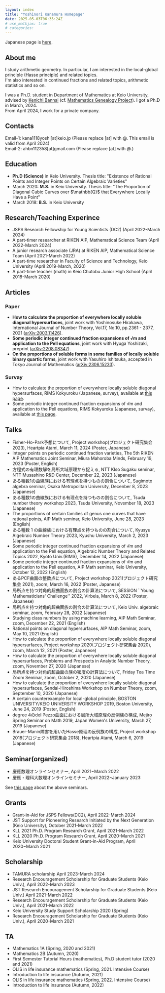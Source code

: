 ```yaml
---
layout: index
title: "Yoshinori Kanamura Homepage"
date: 2025-05-03T06:35:24Z
# use_mathjax: true
# categories:
---
```


<!-- タイトルはindex.htmlにて表示されるように調整 -->
<!-- # Yoshinori Kanamura\'s Homepage -->

Japanese page is [here](/post/japanese.html).

## About me

I study arithmetic geometry. In particular, I am interested in the
local-global principle (Hasse principle) and related topics.\
I\'m also interested in continued fractions and related topics,
arithmetic statistics and so on.

I was a Ph.D. student in Department of Mathematics at Keio University,
advised by [Kenichi Bannai](http://www.math.keio.ac.jp/~bannai/en/) (cf.
[Mathematics Genealogy
Project](https://www.mathgenealogy.org/id.php?id=315230)). I got a Ph.D
in March, 2024.\
From April 2024, I work for a private company.

## Contacts

Email-1: kana1118yoshi\[at\]keio.jp (Please replace \[at\] with @. This
email is valid from April 2024)\
Email-2: ahbn112358\[at\]gmail.com (Please replace \[at\] with @.)

## Education

- **Ph.D (Science)** in Keio University. Thesis title: \"Existence of
  Rational Points and Integer Points on Certain Algebraic Varieties\"
- March 2020: **M.S.** in Keio University. Thesis title: \"The
  Proportion of Diagonal Cubic Curves over \$\\mathbb{Q}\$ that
  Everywhere Locally Have a Point\"
- March 2018: **B.S.** in Keio University

## Research/Teaching Experince

- JSPS Research Fellowship for Young Scientists (DC2) (April 2022-March
  2024)
- A part-timer researcher at RIKEN AIP, Mathematical Science Team (April
  2022-March 2024)
- A junior research associate (JRA) at RIKEN AIP, Mathematical Science
  Team (April 2021-March 2022)
- A part-time researcher in Faculty of Science and Technology, Keio
  University (April 2019-March, 2020)
- A part-time teacher (math) in Keio Chutobu Junior High School (April
  2018-March 2020)

## Articles

### Paper

- **How to calculate the proportion of everywhere locally soluble
  diagonal hypersurfaces**, joint work with Yoshinosuke Hirakawa,
  International Journal of Number Theory, Vol.17, No.10, pp.2361 - 2377,
  2021 ([arXiv:2003.11426](https://arxiv.org/abs/2003.11426)).
- **Some periodic integer continued fraction expansions of √m and
  application to the Pell equations**, joint work with Hyuga Yoshizaki,
  preprint
  ([arXiv:2208.08347](https://doi.org/10.48550/arXiv.2208.08347)).
- **On the proportions of soluble forms in some families of locally
  soluble binary quartic forms**, joint work with Yasuhiro Ishitsuka,
  accepted in Tokyo Journal of Mathematics
  ([arXiv:2306.15233](https://doi.org/10.48550/arXiv.2306.15233)).

### Survay

- How to calculate the proportion of everywhere locally soluble diagonal
  hypersurfaces, RIMS Kokyuroku (Japanese, survey), available at [this
  page](https://www.kurims.kyoto-u.ac.jp/~kyodo/kokyuroku/contents/2196.html).
- Some periodic integer continued fraction expansions of √m and
  application to the Pell equations, RIMS Kokyuroku (Japanese, survay),
  available at [this
  page](https://www.kurims.kyoto-u.ac.jp/~kyodo/kokyuroku/contents/2269.html).

## Talks

- Fisher-Ho-Park予想について, Project
  workshop(プロジェクト研究集会2023), Heartpia Atami, March 11, 2024
  (Poster, Japanese)
- Integer points on periodic continued fraction varieties, The 5th RIKEN
  AIP Mathematics Joint Seminar, Miura Mahoroba Minds, February 19, 2023
  (Poster, English)
- 方程式の有理数解を局所大域原理から捉える, NTT KIso Sugaku seminar, NTT
  Musashino R&D Center, December 22, 2023 (Japanese)
- ある種数1の曲線族における有理点を持つものの割合について, Sugimoto
  algebra seminar, Osaka Metropolitan University, Decenber 8, 2023
  (Japanese)
- ある種数1の曲線族における有理点を持つものの割合について, Tsuda number
  theory workshop 2023, Tsuda University, November 18, 2023 (Japanese)
- The proportions of certain families of genus one curves that have
  rational points, AIP Math seminar, Keio University, June 28, 2023
  (English)
- ある種数 1 の曲線族における有理点を持つものの割合について, Kyusyu
  Algebraic Number Theory 2023, Kyushu University, March 2, 2023
  (Japanese)
- Some periodic integer continued fraction expansions of √m and
  application to the Pell equation, Algebraic Number Theory and Related
  Topics 2022, Kyoto Univ.(RIMS), December 14, 2022 (Japanese)
- Some periodic integer continued fraction expansions of √m and
  application to the Pell equation, AIP Math seminar, Keio University,
  October 12, 2022 (English)
- あるPCF曲面の整数点について, Project workshop
  2021(プロジェクト研究集会 2021), zoom, March 16, 2022 (Poster,
  Japanese)
- 局所点を持つ対角的超曲面族の割合の計算法について, SESSION \`\`Young
  Mathematicians\' Challenge\'\' 2022, Virbela, March 8, 2022 (Poster,
  Japanese)
- 局所点を持つ対角的超曲面族の割合の計算法について, Keio Univ. algebraic
  seminar, zoom, February 28, 2022 (Japanese)
- Studying class numbers by using machine learning, AIP Math Seminar,
  zoom, December 22, 2021 (English)
- Rational points on diagonal hypersurfaces, AIP Math Seminar, zoom, May
  10, 2021 (English)
- How to calculate the proportion of everywhere locally soluble diagonal
  hypersurfaces, Project workshop 2020(プロジェクト研究集会 2020), zoom,
  March 12, 2021 (Poster, Japanese)
- How to calculate the proportion of everywhere locally soluble diagonal
  hypersurfaces, Problems and Prospects in Analytic Number Theory, zoom,
  November 27, 2020 (Japanese)
- 局所点を持つ対角的超曲面の族の密度の計算法について, Friday Tea Time
  Zoom Seminar, zoom, October 2, 2020 (Japanese)
- How to calculate the proportion of everywhere locally soluble diagonal
  hypersurfaces, Sendai-Hiroshima Workshop on Number Theory, zoom,
  September 10, 2020 (Japanese)
- A certain counterexample for local-global principle, BOSTON
  UNIVERSITY/KEIO UNIVERSITY WORKSHOP 2019, Boston University, June 24,
  2019 (Poster, English)
- degree 4のdel Pezzo曲面における局所大域原理の反例族の構成, Mejiro
  Spring Seminar on Math 2019, Japan Women\'s University, March 27, 2019
  (Japanese)
- Brauer-Manin障害を用いたHasse原理の反例族の構成, Project workshop
  2018(プロジェクト研究集会 2018), Heartpia Atami, March 6, 2019
  (Japanese)

## Seminar(organized)

- 慶應数理オンラインセミナー, April 2021\~March 2022
- 慶應・理科大数理オンラインセミナー, April 2022\~January 2023

See [this
page](https://sites.google.com/view/keio-rikadai-online-seminar/) about
the above seminars.

## Grants

- Grant-in-Aid for JSPS Fellows(DC2), April 2022-March 2024
- JST Support for Pioneering Research Initiated by the Next Generation
  (Keio University), October 2021-March 2022
- KLL 2021 Ph.D. Program Research Grant, April 2021-March 2022
- KLL 2020 Ph.D. Program Research Grant, April 2020-March 2021
- Keio University Doctoral Student Grant-in-Aid Program, April
  2020\~March 2021

## Scholarship

- TAMURA scholarship April 2023-March 2024
- Research Encouragement Scholarship for Graduate Students (Keio Univ.),
  April 2022-March 2023
- JST Research Encouragement Scholarship for Graduate Students (Keio
  Univ.) April 2021-March 2022
- Research Encouragement Scholarship for Graduate Students (Keio Univ.),
  April 2021-March 2022
- Keio University Study Support Scholarship 2020 (Spring)
- Research Encouragement Scholarship for Graduate Students (Keio Univ.),
  April 2020-March 2021

## TA

- Mathematics 1A (Spring, 2020 and 2021)
- Mathematics 2B (Autumn, 2020)
- First Semester Tutorial Hours (mathematics), Ph.D student tutor (2020
  and 2021)
- OLIS in life insurance mathematics (Spring, 2021. Intensive Course)
- Introduction to life insurance (Autumn, 2021)
- OLIS in life insurance mathematics (Spring, 2022. Intensive Course)
- Introduction to life insurance (Autumn, 2022)

